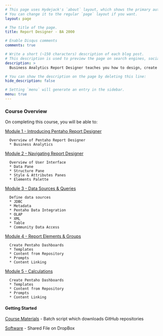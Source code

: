 ```yaml
---
# This page uses Hydejack's `about` layout, which shows the primary author's picture and about text at the top.
# You can change it to the regular `page` layout if you want.
layout: page

# The title of the page.
title: Report Designer - BA 2000

# Enable Disqus comments
comments: true

# Write a short (~150 characters) description of each blog post.
# This description is used to preview the page on search engines, social media, etc.
description: >
  Business Analytics Report Designer teaches you how to design, create and publish custom reports with Report Designer. From connecting to data sources to adding design elements, you will learn all of the necessary steps to produce visually appealing reports for your organization.

# You can show the description on the page by deleting this line:
hide_description: false

# Setting `menu` will generate an entry in the sidebar.
menu: true
---
```


### Course Overview

On completing this course, you will be able to:

[Module 1 - Introducing Pentaho Report Designer](BA2000.1.md)
```
  Overview of Pentaho Report Designer
  * Business Analytics
```

[Module 2 - Navigating Report Designer](BA2000.2.md)
```
  Overview of User Interface
  * Data Pane
  * Structure Pane
  * Style & Attributes Panes
  * Elements Palette
```  

[Module 3 - Data Sources & Queries](BA2000.3.md)
```
  Define data sources
  * JDBC
  * Metadata
  * Pentaho Data Integration
  * OLAP
  * XML
  * Table
  * Community Data Access
```

[Module 4 - Report Elements & Groups](BA2000.4.md)
```
  Create Pentaho Dashboards
  * Templates
  * Content from Repository
  * Prompts
  * Content Linking
```

[Module 5 - Calculations](BA2000.5.md)
```
  Create Pentaho Dashboards
  * Templates
  * Content from Repository
  * Prompts
  * Content Linking
```

#### Getting Started

[Course Materials](/scripts/course_materials.cmd) - Batch script which downloads GitHub repositories

[Software](https://www.dropbox.com/sh/6nl31ts10sjimnr/AADFXjTek4f9ANyBivVVAhqFa?dl=0) - Shared File on DropBox

